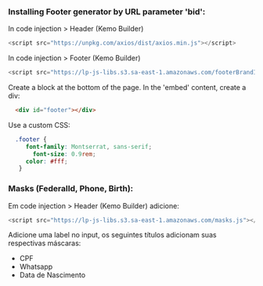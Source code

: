 
### Installing Footer generator by URL parameter 'bid':

In code injection > Header (Kemo Builder)

```js
<script src="https://unpkg.com/axios/dist/axios.min.js"></script>
```

In code injection > Footer (Kemo Builder)

```js
<script src="https://lp-js-libs.s3.sa-east-1.amazonaws.com/footerBrandInfo.js"></script>
```

Create a block at the bottom of the page. In the 'embed' content, create a div:
```html
  <div id="footer"></div>
```

Use a custom CSS:
```css
  .footer {
  	 font-family: Montserrat, sans-serif;
	   font-size: 0.9rem;
  	 color: #fff;
   }
```

### Masks (FederalId, Phone, Birth):

Em code injection > Header (Kemo Builder) adicione:

```js
<script src="https://lp-js-libs.s3.sa-east-1.amazonaws.com/masks.js"></script>
```

Adicione uma label no input, os seguintes títulos adicionam suas respectivas máscaras:
- CPF
- Whatsapp  
- Data de Nascimento








